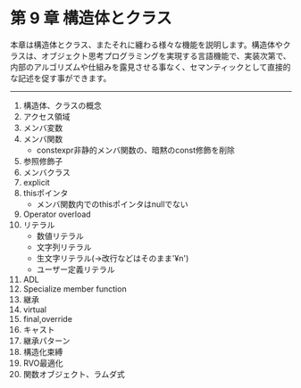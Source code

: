 # 第 9 章 構造体とクラス

本章は構造体とクラス、またそれに纏わる様々な機能を説明します。構造体やクラスは、オブジェクト思考プログラミングを実現する言語機能で、実装次第で、内部のアルゴリズムや仕組みを露見させる事なく、セマンティックとして直接的な記述を促す事ができます。

-------------

1. 構造体、クラスの概念
2. アクセス領域
3. メンバ変数
4. メンバ関数
    * constexpr非静的メンバ関数の、暗黙のconst修飾を削除
5. 参照修飾子
6. メンバクラス
7. explicit
8. thisポインタ
    * メンバ関数内でのthisポインタはnullでない
9. Operator overload
10. リテラル
    * 数値リテラル
    * 文字列リテラル
    * 生文字リテラル(->改行などはそのまま'¥n')
    * ユーザー定義リテラル
11. ADL
12. Specialize member function
13. 継承
14. virtual
15. final,override
16. キャスト
17. 継承パターン
18. 構造化束縛
19. RVO最適化
20. 関数オブジェクト、ラムダ式
